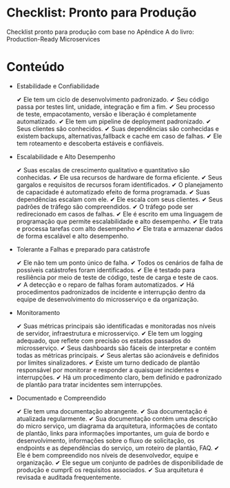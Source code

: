 # Checklist: Pronto para Produção

Checklist pronto para produção com base no Apêndice A do livro: Production-Ready Microservices

# Conteúdo

- Estabilidade e Confiabilidade

  ✔ Ele tem um ciclo de desenvolvimento padronizado.
  ✔ Seu código passa por testes lint, unidade, integração e fim a fim.
  ✔ Seu processo de teste, empacotamento, versão e liberação é completamente automatizado.
  ✔ Ele tem um pipeline de deployment padronizado.
  ✔ Seus clientes são conhecidos.
  ✔ Suas dependências são conhecidas e existem backups, alternativas,fallback e cache em caso de falhas.
  ✔ Ele tem roteamento e descoberta estáveis e confiáveis.

- Escalabilidade e Alto Desempenho

  ✔ Suas escalas de crescimento qualitativo e quantitativo são conhecidas.
  ✔ Ele usa recursos de hardware de forma eficiente.
  ✔ Seus gargalos e requisitos de recursos foram identificados.
  ✔ O planejamento de capacidade é automatizado efeito de forma programada.
  ✔ Suas dependências escalam com ele.
  ✔ Ele escala com seus clientes.
  ✔ Seus padrões de tráfego são compreendidos.
  ✔ O tráfego pode ser redirecionado em casos de falhas.
  ✔ Ele é escrito em uma linguagem de programação que permite escalabilidade e alto desempenho.
  ✔ Ele trata e processa tarefas com alto desempenho
  ✔ Ele trata e armazenar dados de forma escalável e alto desempenho.

- Tolerante a Falhas e preparado para catástrofe

  ✔ Ele não tem um ponto único de falha.
  ✔ Todos os cenários de falha de possíveis catástrofes foram identificados.
  ✔ Ele é testado para resiliência por meio de teste de código, teste de carga e teste de caos.
  ✔ A detecção e o reparo de falhas foram automatizados.
  ✔ Há procedimentos padronizados de incidente e interrupção dentro da equipe de desenvolvimento do microsserviço e da organização.

- Monitoramento

  ✔ Suas métricas principais são identificadas e monitoradas nos níveis de servidor, infraestrutura e microsserviço.
  ✔ Ele tem um logging adequado, que reflete com precisão os estados passados do microsserviço.
  ✔ Seus dashboards são fáceis de interpretar e contém todas as métricas principais.
  ✔ Seus alertas são acionáveis e definidos por limites sinalizadores.
  ✔ Existe um turno dedicado de plantão responsável por monitorar e responder a quaisquer incidentes e interrupções.
  ✔ Há um procedimento claro, bem definido e padronizado de plantão para tratar incidentes sem interrupções.

- Documentado e Compreendido

  ✔ Ele tem uma documentação abrangente.
  ✔ Sua documentação é atualizada regularmente.
  ✔ Sua documentação contém uma descrição do micro serviço, um diagrama da arquitetura, informações de contato de plantão, links para informações importantes, um guia de bordo e desenvolvimento, informações sobre o fluxo de solicitação, os endpoints e as  dependências do serviço, um roteiro de plantão, FAQ. 
  ✔ Ele é bem compreendido nos níveis de desenvolvedor, equipe e organização.
  ✔ Ele segue um conjunto de padrões de disponibilidade de produção e cumprE os requisitos associados.
  ✔ Sua arquitetura é revisada e auditada frequentemente.
